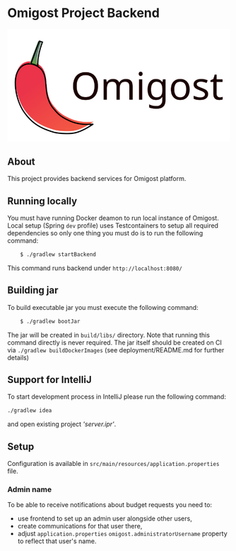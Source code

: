 # Omigost Project Backend

![Omigost logo](https://raw.githubusercontent.com/Omigost/Omigost/master/frontend/src/assets/img/omigost_logo.svg)

## About

This project provides backend services for Omigost platform.

## Running locally

You must have running Docker deamon to run local instance of Omigost.
Local setup (Spring `dev` profile) uses Testcontainers to setup all required dependencies so only one thing you must do is to run the following command:
```bash
    $ ./gradlew startBackend
```

This command runs backend under `http://localhost:8080/`

## Building jar

To build executable jar you must execute the following command:
```bash
    $ ./gradlew bootJar
```
The jar will be created in `build/libs/` directory.
Note that running this command directly is never required.
The jar itself should be created on CI via `./gradlew buildDockerImages` (see deployment/README.md for further details)

## Support for IntelliJ

To start development process in IntelliJ please run the following command:
```bash
./gradlew idea
```
and open existing project *'server.ipr'*.

## Setup

Configuration is available in `src/main/resources/application.properties` file.

### Admin name

To be able to receive notifications about budget requests you need to:
- use frontend to set up an admin user alongside other users,
- create communications for that user there,
- adjust `application.properties` `omigost.administratorUsername` property to reflect that user's name.
